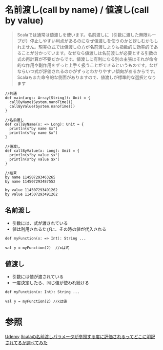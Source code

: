 # 名前渡し(call by name) / 値渡し(call by value)

> Scalaでは通常は値渡しを使います。名前渡しに（引数に渡した無限ループが）停止しやすい利点があるのになぜ値渡しを使うのかと訝しむかもしれません。現実の式では値渡しの方が名前渡しよりも指数的に効率的であることが分かっています。なぜなら値渡しは名前渡しが必要とする引数の式の再計算が不要だからです。値渡しに有利になる別の主張はそれが命令的な作用や副作用をずっと上手く扱うことができるというものです。なぜならいつ式が評価されるのかがずっとわかりやすい傾向があるからです。Scalaもまた命令的な側面がありますので、値渡しが標準的な選択となります

```
//共通
def main(args: Array[String]): Unit = {
  callByName(System.nanoTime())
  callByValue(System.nanoTime())
}

//名前渡し
def callByName(x: => Long): Unit = {
  println(s"by name $x")
  println(s"by name $x")
}

//値渡し
def callByValue(x: Long): Unit = {
  println(s"by value $x")
  println(s"by value $x")
}
```
```
//結果
by name 114507293463265
by name 114507293487552

by value 114507293491262
by value 114507293491262
```

## 名前渡し
- 引数には、式が渡されている  
- 値は利用されるたびに、その時の値が代入される  
```
def myFunction(x: => Int): String ... 

val y = myFunction(2)  //xは式
```

## 値渡し
- 引数には値が渡されている  
- 一度決定したら、同じ値が使われ続ける
```
def myFunction(x: Int): String ... 

val y = myFunction(2) //xは値
```

# 参照
[Udemy](https://www.udemy.com/course/rock-the-jvm-scala-for-beginners/learn/lecture/7660632#questions)
[Scalaの名前渡しパラメータが参照する度に評価されるってどこに明記されてるか調べてみた](https://shinharad.hateblo.jp/entry/2018/08/21/233044)
